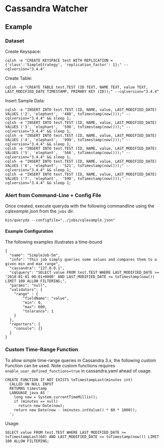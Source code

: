 # Cassandra Watcher

## Example

### Dataset
Create Keyspace:
```
cqlsh -e "CREATE KEYSPACE test WITH REPLICATION = {'class':'SimpleStrategy', 'replication_factor': 1};" --cqlversion="3.4.4"
```
Create Table:
```
cqlsh -e "CREATE TABLE test.TEST (ID TEXT, NAME TEXT, value TEXT, LAST_MODIFIED_DATE TIMESTAMP, PRIMARY KEY (ID));" --cqlversion="3.4.4"
```
Insert Sample Data:
```
cqlsh -e "INSERT INTO test.TEST (ID, NAME, value, LAST_MODIFIED_DATE) VALUES ('2', 'elephant',  '488', toTimestamp(now()));" --cqlversion="3.4.4" && sleep 1;
cqlsh -e "INSERT INTO test.TEST (ID, NAME, value, LAST_MODIFIED_DATE) VALUES ('3', 'elephant',  '598', toTimestamp(now()));" --cqlversion="3.4.4" && sleep 1;
cqlsh -e "INSERT INTO test.TEST (ID, NAME, value, LAST_MODIFIED_DATE) VALUES ('4', 'elephant',  '999', toTimestamp(now()));" --cqlversion="3.4.4" && sleep 1;
cqlsh -e "INSERT INTO test.TEST (ID, NAME, value, LAST_MODIFIED_DATE) VALUES ('5', 'elephant',  '566', toTimestamp(now()));" --cqlversion="3.4.4" && sleep 1;
cqlsh -e "INSERT INTO test.TEST (ID, NAME, value, LAST_MODIFIED_DATE) VALUES ('6', 'elephant',  '521', toTimestamp(now()));" --cqlversion="3.4.4" && sleep 1;
cqlsh -e "INSERT INTO test.TEST (ID, NAME, value, LAST_MODIFIED_DATE) VALUES ('7', 'elephant',  '590', toTimestamp(now()));" --cqlversion="3.4.4" && sleep 1;
```

### Alert from Command-Line + Config File
Once created, execute queryda with the following commandline using the *cqlexample.json* from the `jobs` dir. 
```
bin/queryda --configfile="../jobs/cqlexample.json"
```

#### Example Configuration
The following examples illustrates a time-bound
```
{
  "name": "SimpleJob-5m",
  "info": "This job simply queries some values and compares them to a given min and max range",
  "cassandra": "127.0.0.1",
  "cqlquery": "SELECT value FROM test.TEST WHERE LAST_MODIFIED_DATE >= '2018-01-01 00:01+0000' AND LAST_MODIFIED_DATE <= toTimestamp(now()) LIMIT 100 ALLOW FILTERING;",
  "params": "null",
  "validators": {
    "range" : {
	    "fieldName": "value",
	    "min": 0,
	    "max": 600,
	    "tolerance": 1
    }
  },
  "reporters": {
    "console": {}
  }
}
```

### Custom Time-Range Function
To allow simple time-range queries in Cassandra 3.x, the following custom Function can be used. Note custom functions requires ```enable_user_defined_functions=true``` in cassandra.yaml ahead of usage.
```
CREATE FUNCTION IF NOT EXISTS toTimestampLast(minutes int) 
  CALLED ON NULL INPUT 
  RETURNS timestamp
  LANGUAGE java AS '
    long now = System.currentTimeMillis();
    if (minutes == null)
      return new Date(now);
    return new Date(now - (minutes.intValue() * 60 * 1000));
  ';
```
Usage:
```
SELECT value FROM test.TEST WHERE LAST_MODIFIED_DATE >= toTimestampLast(60) AND LAST_MODIFIED_DATE <= toTimestamp(now()) LIMIT 100 ALLOW FILTERING;
```
